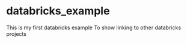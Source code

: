 # databricks_example
This is my first databricks example
To show linking to other databricks projects
